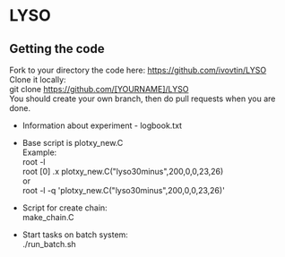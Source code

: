 # LYSO
## Getting the code
Fork to your directory the code here: https://github.com/ivovtin/LYSO<br />
Clone it locally:<br />
git clone https://github.com/[YOURNAME]/LYSO <br />
You should create your own branch, then do pull requests when you are done. <br />
- Information about experiment - logbook.txt <br />
- Base script is plotxy_new.C <br />
  Example: <br />
  root -l <br /> 
  root [0] .x plotxy_new.C("lyso30minus",200,0,0,23,26) <br />
  or <br />
  root -l -q 'plotxy_new.C("lyso30minus",200,0,0,23,26)'

- Script for create chain: <br />
  make_chain.C

- Start tasks on batch system: <br />
  ./run_batch.sh
